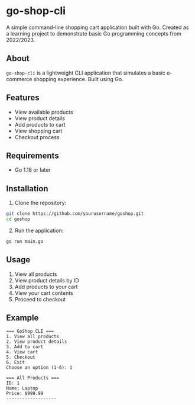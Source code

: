 # go-shop-cli

A simple command-line shopping cart application built with Go. Created as a learning project to demonstrate basic Go programming concepts from 2022/2023.

## About

`go-shop-cli` is a lightweight CLI application that simulates a basic e-commerce shopping experience. Built using Go.

## Features

- View available products
- View product details
- Add products to cart
- View shopping cart
- Checkout process

## Requirements

- Go 1.18 or later

## Installation

1. Clone the repository:
```bash
git clone https://github.com/yourusername/goshop.git
cd goshop
```

2. Run the application:
```bash
go run main.go
```

## Usage

1. View all products
2. View product details by ID
3. Add products to your cart
4. View your cart contents
5. Proceed to checkout

## Example

```
=== GoShop CLI ===
1. View all products
2. View product details
3. Add to cart
4. View cart
5. Checkout
6. Exit
Choose an option (1-6): 1

=== All Products ===
ID: 1
Name: Laptop
Price: $999.99
-------------------
```
